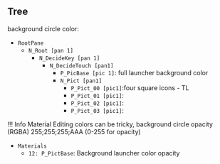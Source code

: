 ## Tree

[](index.md)

background circle color:

-	`RootPane`
	-	`N_Root [pan 1]`
		-	`N_DecideKey [pan 1]`
			-	`N_DecideTouch [pan1]`
				-	`P_PicBase [pic 1]`: full launcher background color
				-	`N_Pict [pan1]`
					-	`P_Pict_00 [pic1]`:four square icons - TL
					-	`P_Pict_01 [pic1]`:
					-	`P_Pict_02 [pic1]`:
					-	`P_Pict_03 [pic1]`:


<!-- prettier-ignore -->
!!! Info
    Material Editing colors can be tricky, background circle opacity (RGBA) 255;255;255;AAA (0-255 for opacity)

-	`Materials`
	-	`12: P_PictBase`: Background launcher color opacity